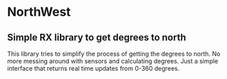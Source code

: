 # NorthWest #
## Simple RX library to get degrees to north

This library tries to simplify the process of getting the degrees to north. No more messing around with sensors and calculating degrees.
Just a simple interface that returns real time updates from 0-360 degrees.